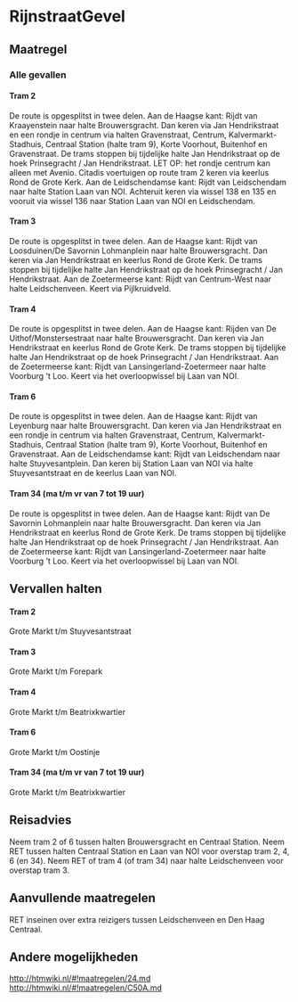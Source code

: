 # RijnstraatGevel
## Maatregel
### Alle gevallen

#### Tram 2
De route is opgesplitst in twee delen.
Aan de Haagse kant: 
Rijdt van Kraayenstein naar halte Brouwersgracht.
Dan keren via Jan Hendrikstraat en een rondje in centrum via halten Gravenstraat, Centrum, Kalvermarkt-Stadhuis, Centraal Station (halte tram 9), Korte Voorhout, Buitenhof en Gravenstraat. 
De trams stoppen bij tijdelijke halte Jan Hendrikstraat op de hoek Prinsegracht / Jan Hendrikstraat. 
LET OP: het rondje centrum kan alleen met Avenio. Citadis voertuigen op route tram 2 keren via keerlus Rond de Grote Kerk.
Aan de Leidschendamse kant: 
Rijdt van Leidschendam naar halte Station Laan van NOI.
Achteruit keren via wissel 138 en 135 en vooruit via wissel 136 naar Station Laan van NOI en Leidschendam.

#### Tram 3
De route is opgesplitst in twee delen.
Aan de Haagse kant: 
Rijdt van Loosduinen/De Savornin Lohmanplein naar halte Brouwersgracht.
Dan keren via Jan Hendrikstraat en keerlus Rond de Grote Kerk.
De trams stoppen bij tijdelijke halte Jan Hendrikstraat op de hoek Prinsegracht / Jan Hendrikstraat.
Aan de Zoetermeerse kant: 
Rijdt van Centrum-West naar halte Leidschenveen.
Keert via Pijlkruidveld.

#### Tram 4
De route is opgesplitst in twee delen.
Aan de Haagse kant: 
Rijden van De Uithof/Monstersestraat naar halte Brouwersgracht.
Dan keren via Jan Hendrikstraat en keerlus Rond de Grote Kerk.
De trams stoppen bij tijdelijke halte Jan Hendrikstraat op de hoek Prinsegracht / Jan Hendrikstraat.
Aan de Zoetermeerse kant: 
Rijdt van Lansingerland-Zoetermeer naar halte Voorburg ’t Loo.
Keert via het overloopwissel bij Laan van NOI.

#### Tram 6
De route is opgesplitst in twee delen.
Aan de Haagse kant: 
Rijdt van Leyenburg naar halte Brouwersgracht.
Dan keren via Jan Hendrikstraat en een rondje in centrum via halten Gravenstraat, Centrum, Kalvermarkt-Stadhuis, Centraal Station (halte tram 9), Korte Voorhout, Buitenhof en Gravenstraat. 
Aan de Leidschendamse kant: 
Rijdt van Leidschendam naar halte Stuyvesantplein. 
Dan keren bij Station Laan van NOI via halte Stuyvesantstraat en de keerlus Laan van NOI.

#### Tram 34 (ma t/m vr van 7 tot 19 uur)
De route is opgesplitst in twee delen.
Aan de Haagse kant: 
Rijdt van De Savornin Lohmanplein naar halte Brouwersgracht.
Dan keren via Jan Hendrikstraat en keerlus Rond de Grote Kerk.
De trams stoppen bij tijdelijke halte Jan Hendrikstraat op de hoek Prinsegracht / Jan Hendrikstraat.
Aan de Zoetermeerse kant: 
Rijdt van Lansingerland-Zoetermeer naar halte Voorburg ’t Loo.
Keert via het overloopwissel bij Laan van NOI.

## Vervallen halten
#### Tram 2
Grote Markt t/m Stuyvesantstraat
#### Tram 3
Grote Markt t/m Forepark
#### Tram 4
Grote Markt t/m Beatrixkwartier
#### Tram 6
Grote Markt t/m Oostinje
#### Tram 34 (ma t/m vr van 7 tot 19 uur)
Grote Markt t/m Beatrixkwartier

## Reisadvies
Neem tram 2 of 6 tussen halten Brouwersgracht en Centraal Station.
Neem RET tussen halten Centraal Station en Laan van NOI voor overstap tram 2, 4, 6 (en 34). 
Neem RET of tram 4 (of tram 34) naar halte Leidschenveen voor overstap tram 3. 

## Aanvullende maatregelen
RET inseinen over extra reizigers tussen Leidschenveen en Den Haag Centraal.

## Andere mogelijkheden
http://htmwiki.nl/#!maatregelen/24.md
http://htmwiki.nl/#!maatregelen/C50A.md
